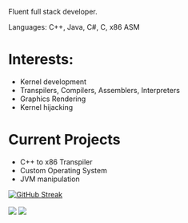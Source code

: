 Fluent full stack developer.

Languages: C++, Java, C#, C, x86 ASM

# Interests:
- Kernel development
- Transpilers, Compilers, Assemblers, Interpreters
- Graphics Rendering
- Kernel hijacking 

# Current Projects
- C++ to x86 Transpiler
- Custom Operating System
- JVM manipulation


[![GitHub Streak](https://streak-stats.demolab.com/?user=brayd3n1337)](https://git.io/streak-stats)

<img align="center" src="https://github-readme-stats.vercel.app/api/top-langs/?username=brayd3n1337&count_private=true&theme=bear&langs_count=7"/> 
<img align="center" src="https://github-readme-stats.vercel.app/api?username=brayd3n1337&count_private=true&theme=bear" />  


